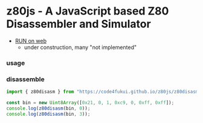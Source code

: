 # z80js - A JavaScript based Z80 Disassembler and Simulator

- [RUN on web](https://code4fukui.github.io/z80js/z80js.html)
    - under construction, many "not implemented"

### usage

### disassemble

```js
import { z80disasm } from "https://code4fukui.github.io/z80js/z80disasm.js";

const bin = new Uint8Array([0x21, 0, 1, 0xc9, 0, 0xff, 0xff]);
console.log(z80disasm(bin, 0));
console.log(z80disasm(bin, 3));
```
